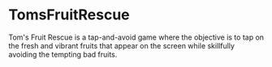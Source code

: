 # TomsFruitRescue
Tom's Fruit Rescue is a tap-and-avoid game where the objective is to tap on the fresh and vibrant fruits that appear on the screen while skillfully avoiding the tempting bad fruits. 
